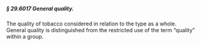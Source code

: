 ##### § 29.6017 General quality. #####

The quality of tobacco considered in relation to the type as a whole. General quality is distinguished from the restricted use of the term “quality” within a group.